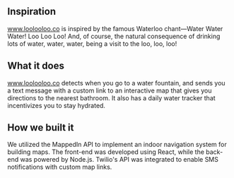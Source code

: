 ## Inspiration
www.loolooloo.co is inspired by the famous Waterloo chant—Water Water Water! Loo Loo Loo! And, of course, the natural consequence of drinking lots of water, water, water, being a visit to the loo, loo, loo!

## What it does
www.loolooloo.co detects when you go to a water fountain, and sends you a text message with a custom link to an interactive map that gives you directions to the nearest bathroom. It also has a daily water tracker that incentivizes you to stay hydrated.

## How we built it
We utilized the MappedIn API to implement an indoor navigation system for building maps. The front-end was developed using React, while the back-end was powered by Node.js. Twilio's API was integrated to enable SMS notifications with custom map links.
